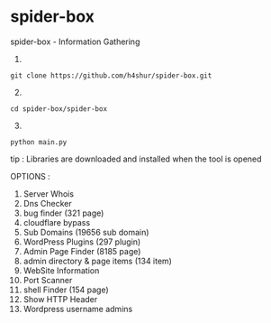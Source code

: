 # spider-box
spider-box  -  Information Gathering

   1.
   
    git clone https://github.com/h4shur/spider-box.git

2.

    cd spider-box/spider-box
3.

    python main.py

tip :
Libraries are downloaded and installed when the tool is opened



OPTIONS :
1.  Server Whois
2.  Dns Checker
3.  bug finder (321 page)
4.  cloudflare bypass
5.  Sub Domains (19656 sub domain)
6.  WordPress Plugins (297 plugin)
7.  Admin Page Finder (8185 page)
8.  admin directory & page items (134 item)
9.  WebSite Information
10. Port Scanner
11. shell Finder (154 page)
12. Show HTTP Header
13. Wordpress username admins


